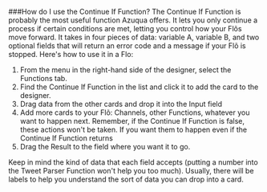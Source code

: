 ###How do I use the Continue If Function?
The Continue If Function is probably the most useful function Azuqua offers. It lets you only continue a process if certain conditions are met, letting you control how your Flõs move forward. It takes in four pieces of data: variable A, variable B, and two optional fields that will return an error code and a message if your Flõ is stopped. Here's how to use it in a Flo:

1. From the menu in the right-hand side of the designer, select the Functions tab.
2. Find the Continue If Function in the list and click it to add the card to the designer. 
3. Drag data from the other cards and drop it into the Input field
4. Add more cards to your Flõ: Channels, other Functions, whatever you want to happen next. Remember, if the Continue If Function is false, these actions won't be taken. If you want them to happen even if the Continue If Function returns 
5. Drag the Result to the field where you want it to go. 

Keep in mind the kind of data that each field accepts (putting a number into the Tweet Parser Function won't help you too much). Usually, there will be labels to help you understand the sort of data you can drop into a card. 
